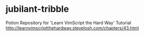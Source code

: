 # jubilant-tribble
Potion Repository for 'Learn VimScript the Hard Way' Tutorial
http://learnvimscriptthehardway.stevelosh.com/chapters/43.html
